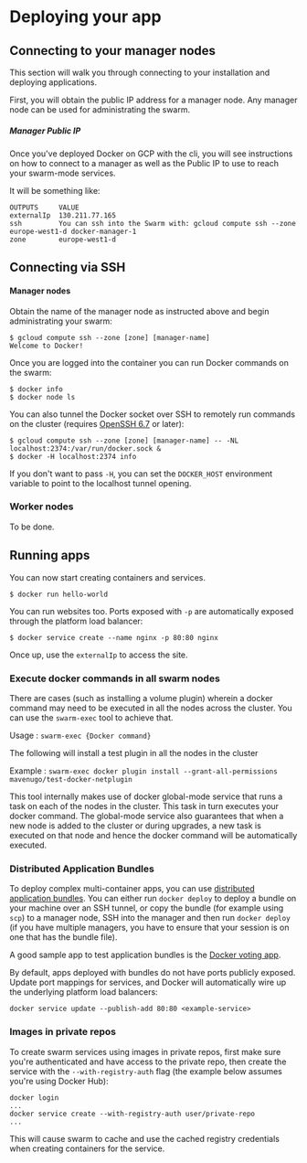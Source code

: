 <!--[metadata]>
+++
title = "Deploying Apps on GCP"
description = "Deploying Apps on GCP"
keywords = ["iaas, gcp"]
[menu.main]
name="Deploying Apps"
identifier="docs-apps"
weight="3"
+++
<![end-metadata]-->

# Deploying your app

## Connecting to your manager nodes

This section will walk you through connecting to your installation and deploying
applications.

First, you will obtain the public IP address for a manager node. Any manager
node can be used for administrating the swarm.

##### Manager Public IP

Once you've deployed Docker on GCP with the cli, you will see instructions on
how to connect to a manager as well as the Public IP to use to reach your swarm-mode
services.

It will be something like:

```
OUTPUTS     VALUE
externalIp  130.211.77.165
ssh         You can ssh into the Swarm with: gcloud compute ssh --zone europe-west1-d docker-manager-1
zone        europe-west1-d
```

## Connecting via SSH

#### Manager nodes

Obtain the name of the manager node as instructed above and begin administrating
your swarm:

    $ gcloud compute ssh --zone [zone] [manager-name]
    Welcome to Docker!

Once you are logged into the container you can run Docker commands on the swarm:

    $ docker info
    $ docker node ls

You can also tunnel the Docker socket over SSH to remotely run commands on the cluster (requires [OpenSSH 6.7](https://lwn.net/Articles/609321/) or later):

    $ gcloud compute ssh --zone [zone] [manager-name] -- -NL localhost:2374:/var/run/docker.sock &
    $ docker -H localhost:2374 info

If you don't want to pass `-H`, you can set the `DOCKER_HOST` environment variable to point to the localhost tunnel opening.

### Worker nodes

To be done.

## Running apps

You can now start creating containers and services.

    $ docker run hello-world

You can run websites too. Ports exposed with `-p` are automatically exposed through the platform load balancer:

    $ docker service create --name nginx -p 80:80 nginx

Once up, use the `externalIp` to access the site.

### Execute docker commands in all swarm nodes

There are cases (such as installing a volume plugin) wherein a docker command may need to be executed in all the nodes across the cluster. You can use the `swarm-exec` tool to achieve that.

Usage : `swarm-exec {Docker command}`

The following will install a test plugin in all the nodes in the cluster

Example : `swarm-exec docker plugin install --grant-all-permissions mavenugo/test-docker-netplugin`

This tool internally makes use of docker global-mode service that runs a task on each of the nodes in the cluster. This task in turn executes your docker command. The global-mode service also guarantees that when a new node is added to the cluster or during upgrades, a new task is executed on that node and hence the docker command will be automatically executed.

### Distributed Application Bundles

To deploy complex multi-container apps, you can use [distributed application bundles](https://github.com/docker/docker/blob/master/experimental/docker-stacks-and-bundles.md). You can either run `docker deploy` to deploy a bundle on your machine over an SSH tunnel, or copy the bundle (for example using `scp`) to a manager node, SSH into the manager and then run `docker deploy` (if you have multiple managers, you have to ensure that your session is on one that has the bundle file).

A good sample app to test application bundles is the [Docker voting app](https://github.com/docker/example-voting-app).

By default, apps deployed with bundles do not have ports publicly exposed. Update port mappings for services, and Docker will automatically wire up the underlying platform load balancers:

    docker service update --publish-add 80:80 <example-service>

### Images in private repos

To create swarm services using images in private repos, first make sure you're authenticated and have access to the private repo, then create the service with the `--with-registry-auth` flag (the example below assumes you're using Docker Hub):

    docker login
    ...
    docker service create --with-registry-auth user/private-repo
    ...

This will cause swarm to cache and use the cached registry credentials when creating containers for the service.
